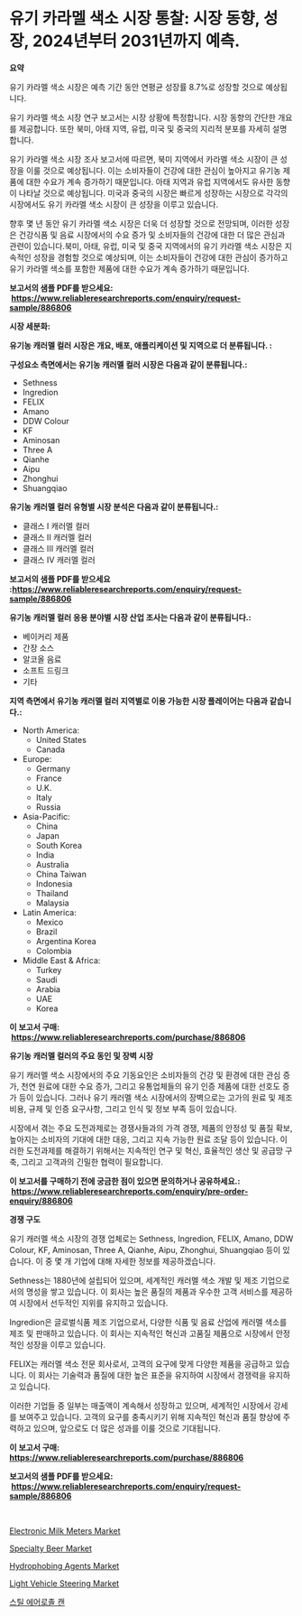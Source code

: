 <p><h1>유기 카라멜 색소 시장 통찰: 시장 동향, 성장, 2024년부터 2031년까지 예측.</h1></p><p><strong>요약</strong></p>
<p><p>유기 카라멜 색소 시장은 예측 기간 동안 연평균 성장률 8.7%로 성장할 것으로 예상됩니다. </p><p>유기 카라멜 색소 시장 연구 보고서는 시장 상황에 특정합니다. 시장 동향의 간단한 개요를 제공합니다. 또한 북미, 아태 지역, 유럽, 미국 및 중국의 지리적 분포를 자세히 설명합니다.</p><p>유기 카라멜 색소 시장 조사 보고서에 따르면, 북미 지역에서 카라멜 색소 시장이 큰 성장을 이룰 것으로 예상됩니다. 이는 소비자들이 건강에 대한 관심이 높아지고 유기농 제품에 대한 수요가 계속 증가하기 때문입니다. 아태 지역과 유럽 지역에서도 유사한 동향이 나타날 것으로 예상됩니다. 미국과 중국의 시장은 빠르게 성장하는 시장으로 각각의 시장에서도 유기 카라멜 색소 시장이 큰 성장을 이루고 있습니다.</p><p>향후 몇 년 동안 유기 카라멜 색소 시장은 더욱 더 성장할 것으로 전망되며, 이러한 성장은 건강식품 및 음료 시장에서의 수요 증가 및 소비자들의 건강에 대한 더 많은 관심과 관련이 있습니다.북미, 아태, 유럽, 미국 및 중국 지역에서의 유기 카라멜 색소 시장은 지속적인 성장을 경험할 것으로 예상되며, 이는 소비자들이 건강에 대한 관심이 증가하고 유기 카라멜 색소를 포함한 제품에 대한 수요가 계속 증가하기 때문입니다.</p></p>
<p><strong>보고서의 샘플 PDF를 받으세요: &nbsp;<a href="https://www.reliableresearchreports.com/enquiry/request-sample/886806">https://www.reliableresearchreports.com/enquiry/request-sample/886806</a></strong></p>
<p><strong>시장 세분화:</strong></p>
<p><strong> 유기농 캐러멜 컬러 시장은 개요, 배포, 애플리케이션 및 지역으로 더 분류됩니다. :</strong></p>
<p><strong>구성요소 측면에서는 유기농 캐러멜 컬러 시장은 다음과 같이 분류됩니다.:</strong></p>
<p><ul><li>Sethness</li><li>Ingredion</li><li>FELIX</li><li>Amano</li><li>DDW Colour</li><li>KF</li><li>Aminosan</li><li>Three A</li><li>Qianhe</li><li>Aipu</li><li>Zhonghui</li><li>Shuangqiao</li></ul></p>
<p><strong> 유기농 캐러멜 컬러 유형별 시장 분석은 다음과 같이 분류됩니다.:</strong></p>
<p><ul><li>클래스 I 캐러멜 컬러</li><li>클래스 II 캐러멜 컬러</li><li>클래스 III 캐러멜 컬러</li><li>클래스 IV 캐러멜 컬러</li></ul></p>
<p><strong>보고서의 샘플 PDF를 받으세요 :<a href="https://www.reliableresearchreports.com/enquiry/request-sample/886806">https://www.reliableresearchreports.com/enquiry/request-sample/886806</a></strong></p>
<p><strong> 유기농 캐러멜 컬러 응용 분야별 시장 산업 조사는 다음과 같이 분류됩니다.:</strong></p>
<p><ul><li>베이커리 제품</li><li>간장 소스</li><li>알코올 음료</li><li>소프트 드링크</li><li>기타</li></ul></p>
<p><strong>지역 측면에서 유기농 캐러멜 컬러 지역별로 이용 가능한 시장 플레이어는 다음과 같습니다.:</strong></p>
<p><ul>
    <li>
        North America:
        <ul>
            <li>United States</li>
            <li>Canada</li>
        </ul>
    </li>
    <li>
        Europe:
        <ul>
            <li>Germany</li>
            <li>France</li>
            <li>U.K.</li>
            <li>Italy</li>
            <li>Russia</li>
        </ul>
    </li>
    <li>
        Asia-Pacific:
        <ul>
            <li>China</li>
            <li>Japan</li>
            <li>South Korea</li>
            <li>India</li>
            <li>Australia</li>
            <li>China Taiwan</li>
            <li>Indonesia</li>
            <li>Thailand</li>
            <li>Malaysia</li>
        </ul>
    </li>
    <li>
        Latin America:
        <ul>
            <li>Mexico</li>
            <li>Brazil</li>
            <li>Argentina Korea</li>
            <li>Colombia</li>
        </ul>
    </li>
    <li>
        Middle East & Africa:
        <ul>
            <li>Turkey</li>
            <li>Saudi</li>
            <li>Arabia</li>
            <li>UAE</li>
            <li>Korea</li>
        </ul>
    </li>
    </ul></p>
<p><strong>이 보고서 구매: &nbsp;<a href="https://www.reliableresearchreports.com/purchase/886806">https://www.reliableresearchreports.com/purchase/886806</a></strong></p>
<p><strong>유기농 캐러멜 컬러의 주요 동인 및 장벽 시장</strong></p>
<p><p>유기 캐러멜 색소 시장에서의 주요 기동요인은 소비자들의 건강 및 환경에 대한 관심 증가, 천연 원료에 대한 수요 증가, 그리고 유통업체들의 유기 인증 제품에 대한 선호도 증가 등이 있습니다. 그러나 유기 캐러멜 색소 시장에서의 장벽으로는 고가의 원료 및 제조비용, 규제 및 인증 요구사항, 그리고 인식 및 정보 부족 등이 있습니다.</p><p>시장에서 겪는 주요 도전과제로는 경쟁사들과의 가격 경쟁, 제품의 안정성 및 품질 확보, 높아지는 소비자의 기대에 대한 대응, 그리고 지속 가능한 원료 조달 등이 있습니다. 이러한 도전과제를 해결하기 위해서는 지속적인 연구 및 혁신, 효율적인 생산 및 공급망 구축, 그리고 고객과의 긴밀한 협력이 필요합니다.</p></p>
<p><strong>이 보고서를 구매하기 전에 궁금한 점이 있으면 문의하거나 공유하세요.: &nbsp;<a href="https://www.reliableresearchreports.com/enquiry/pre-order-enquiry/886806">https://www.reliableresearchreports.com/enquiry/pre-order-enquiry/886806</a></strong></p>
<p><strong>경쟁 구도</strong></p>
<p><p>유기 캐러멜 색소 시장의 경쟁 업체로는 Sethness, Ingredion, FELIX, Amano, DDW Colour, KF, Aminosan, Three A, Qianhe, Aipu, Zhonghui, Shuangqiao 등이 있습니다. 이 중 몇 개 기업에 대해 자세한 정보를 제공하겠습니다.</p><p>Sethness는 1880년에 설립되어 있으며, 세계적인 캐러멜 색소 개발 및 제조 기업으로서의 명성을 쌓고 있습니다. 이 회사는 높은 품질의 제품과 우수한 고객 서비스를 제공하여 시장에서 선두적인 지위를 유지하고 있습니다.</p><p>Ingredion은 글로벌식품 제조 기업으로서, 다양한 식품 및 음료 산업에 캐러멜 색소를 제조 및 판매하고 있습니다. 이 회사는 지속적인 혁신과 고품질 제품으로 시장에서 안정적인 성장을 이루고 있습니다.</p><p>FELIX는 캐러멜 색소 전문 회사로서, 고객의 요구에 맞게 다양한 제품을 공급하고 있습니다. 이 회사는 기술력과 품질에 대한 높은 표준을 유지하여 시장에서 경쟁력을 유지하고 있습니다.</p><p>이러한 기업들 중 일부는 매출액이 계속해서 성장하고 있으며, 세계적인 시장에서 강세를 보여주고 있습니다. 고객의 요구를 충족시키기 위해 지속적인 혁신과 품질 향상에 주력하고 있으며, 앞으로도 더 많은 성과를 이룰 것으로 기대됩니다.</p></p>
<p><strong>이 보고서 구매: &nbsp; <a href="https://www.reliableresearchreports.com/purchase/886806">https://www.reliableresearchreports.com/purchase/886806</a></strong></p>
<p><strong>보고서의 샘플 PDF를 받으세요: &nbsp;<a href="https://www.reliableresearchreports.com/enquiry/request-sample/886806">https://www.reliableresearchreports.com/enquiry/request-sample/886806</a></strong><strong></strong></p>
<p>&nbsp;</p>
<p><p><a href="https://view.publitas.com/reportprime-1/electronic-milk-meters-market-research-report-unlocks-analysis-on-the-market-financial-status-market-size-and-market-revenue-upto-2031/">Electronic Milk Meters Market</a></p><p><a href="https://github.com/mabutironaldo/Market-Research-Report-List-4/blob/main/specialty-beer-market.md">Specialty Beer Market</a></p><p><a href="https://woozy-pyroraptor-a1f.notion.site/Hydrophobing-Agents-Market-Provides-Detailed-Segmentation-of-this-Market-based-on-Type-Application--c60014387de748aea4c7a7fda648b5b0">Hydrophobing Agents Market</a></p><p><a href="https://issuu.com/reportprime-2/docs/light-vehicle-steering-market-size-2030.pptx">Light Vehicle Steering Market</a></p><p><a href="https://github.com/hxzi07639916/Market-Research-Report-List-1/blob/main/667247016135.md">스틸 에어로졸 캔</a></p></p>